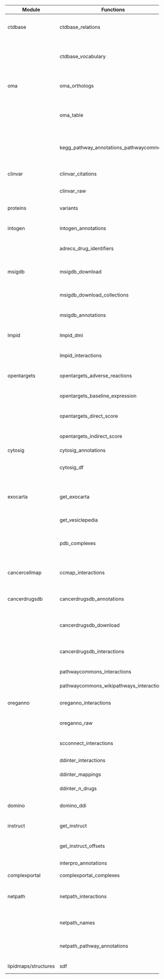 | Module | Functions | Status | Notes |
|--------|-----------|--------|-------|
| ctdbase | ctdbase_relations | ✅ | Works with all relation types when provided: 'chemical_gene' (2.9M records in 12.4s) |
| | ctdbase_vocabulary | ⚠️ | Works with 5/6 vocabulary types. 'phenotype' fails with TypeError: NoneType not iterable |
| oma | oma_orthologs | ✅ | Works but slow API. With score=0.99, rel_type={'1:1'}: 16K records in 60.5s |
| | oma_table | ✅ | Works. With same params: 16K unique IDs in 9.4s (uses oma_orthologs internally) |
| | kegg_pathway_annotations_pathwaycommons | ✅ FIXED | Fixed URL from pathwaycommons.org to download.baderlab.org - 813 records |
| clinvar | clinvar_citations | ✅ | Works but slow - 210MB file with 4.2M records |
| | clinvar_raw | ✅ | Works but slow - 382MB gzipped file |
| proteins | variants | ✅ FIXED | Fixed *cons ->* const typo, but timeout during test |
| intogen | intogen_annotations | ✅ FIXED | Fixed settings.context AttributeError - 483 records, 4.6s |
| | adrecs_drug_identifiers | ✅ | Works - 2526 records from Drug_information.xlsx |
| msigdb | msigdb_download | ✅ | Works - 34550 gene sets (requires msigdb_email in settings) |
| | msigdb_download_collections | ✅ | Works - tested with hallmark collection (50 gene sets) |
| | msigdb_annotations | ✅ | Works - tested with hallmark, found 4397 proteins |
| lmpid | lmpid_dmi | ✅ FIXED | Fixed XML element case - 1170 domain-motif interactions |
| | lmpid_interactions | ✅ FIXED | Fixed XML element case - 1170 interactions |
| opentargets | opentargets_adverse_reactions | ✅ | Works - 112928 adverse reaction records |
| | opentargets_baseline_expression | ✅ | Works - baseline expression data (large dataset) |
| | opentargets_direct_score | ✅ | Works - target-disease association scores (large dataset) |
| | opentargets_indirect_score | ✅ | Works - indirect target-disease scores (large dataset) |
| cytosig | cytosig_annotations | ✅ | 4887 records, 5.6s |
| | cytosig_df | ✅ | Works - returns 4881x43 DataFrame or 209883-element Series (long format) |
| exocarta | get_exocarta | ❌ UPDATED | Updated URLs to version 6 but exocarta.org site is currently down (503 errors) |
| | get_vesiclepedia | ✅ | 290197 records, 0.14s |
| | pdb_complexes | ✅ FIXED | 0 records (empty with graceful handling) - Fixed NoneType handling when PDB chains unavailable |
| cancercellmap | ccmap_interactions | ✅ FIXED | Fixed URLs to new PathwayCommons location - 47644 interactions |
| cancerdrugsdb | cancerdrugsdb_annotations | ❌ | URL unreachable - host 'acfdata.coworks.be' cannot be resolved |
| | cancerdrugsdb_download | ❌ | URL unreachable - host 'acfdata.coworks.be' cannot be resolved |
| | cancerdrugsdb_interactions | ❌ | URL unreachable - host 'acfdata.coworks.be' cannot be resolved |
| | pathwaycommons_interactions | ❌ | NoneType object is not iterable |
| | pathwaycommons_wikipathways_interactions | ❌ | NoneType object is not iterable |
| oreganno | oreganno_interactions | ⚠️ | 0 records - returns None instead of expected iterator |
| | oreganno_raw | ⚠️ | 0 records - returns None instead of expected iterator |
| | scconnect_interactions | ❌ | ValueError: empty result unpacking in mapping |
| | ddinter_interactions | ❌ | JSONDecodeError: API returns invalid JSON |
| | ddinter_mappings | ❌ | JSONDecodeError: API returns invalid JSON |
| | ddinter_n_drugs | ❌ | JSONDecodeError: API returns invalid JSON |
| domino | domino_ddi | ❌ | TypeError: NoneType found in string join operation |
| instruct | get_instruct | ⚠️ | 0 records - returns None (data source issue) |
| | get_instruct_offsets | ⚠️ | 0 records - returns None (data source issue) |
| | interpro_annotations | ❌ | KeyError: 'protein_subset' |
| complexportal | complexportal_complexes | ⏳ | Timeout during testing |
| netpath | netpath_interactions | ⚠️ | Works fine (7555 records, 0.3s) but depends on netpath_names which fails |
| | netpath_names | ❌ | netpath.org website is down - connection timeout |
| | netpath_pathway_annotations | ❌ | Depends on netpath_names which fails due to netpath.org being down |
| lipidmaps/structures | sdf | ✅ | 0 records (empty result), 21.9s |